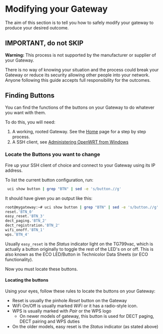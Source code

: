 # Modifying your Gateway

The aim of this section is to tell you how to safely modify your gateway to produce your desired outcome.

## IMPORTANT, do not SKIP

**Warning:** This process is not supported by the manufacturer or supplier of your Gateway.

There is no way of knowing your situation and the process could break your Gateway or reduce its security allowing other people into your network. Anyone following this guide accepts full responsibility for the outcomes.

## Finding Buttons

You can find the functions of the buttons on your Gateway to do whatever you want with them.

To do this, you will need:

1. A working, rooted Gateway. See the [Home](../) page for a step by step process.
2. A SSH client, see [Administering OpenWRT from Windows](../Resources/#administering-openwrt-from-windows)

### Locate the Buttons you want to change

Fire up your SSH client of choice and connect to your Gateway using its IP address.

To list the current button configuration, run:

```bash
 uci show button | grep "BTN" | sed -e 's/button.//g'
```

It should have given you an output like this:

```bash
root@mygateway:~# uci show button | grep "BTN" | sed -e 's/button.//g'
reset.'BTN_0'
easy_reset.'BTN_3'
dect_paging.'BTN_2'
dect_registration.'BTN_2'
wifi_onoff.'BTN_1'
wps.'BTN_4'
```

Usually `easy_reset` is the *Status* indicator light on the TG799vac, which is actually a button originally to toggle the rest of the LED's on or off. This is also known as the ECO LED/Button in Technicolor Data Sheets (or ECO functionality).

Now you must locate these buttons.

#### Locating the buttons

Using your eyes, follow these rules to locate the buttons on your Gateway:

- Reset is usually the pinhole *Reset* button on the Gateway
- WiFi On/Off is usually marked *WiFi* or it has a radio-style icon.
- WPS is usually marked with *Pair* or the WPS logo
    - On newer models of gateway, this button is used for DECT paging, DECT pairing and WPS duties
- On the older models, easy reset is the *Status* indicator (as stated above)
